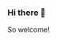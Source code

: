 ### Hi there 👋

<!--
**KhaledAdrani1997/KhaledAdrani1997** is a ✨ _special_ ✨ repository because its `README.md` (this file) appears on your GitHub profile.

- 🔭 I’m currently working on personal projects and part-time stuff.
- 🌱 I’m currently learning Data Science, Artificial Intelligence, Mathematics, Data Engineering and Analytics,...
- 👯 I’m looking to collaborate on an ambitious project.
- 🤔 I’m looking for help with finding an Internship in Data Science!
- 💬 Ask me about something you need help with.
- 📫 How to reach me: khaledadrani@gmail.com
- 😄 Pronouns: Adrani, Ladrani
- ⚡ Fun fact: I may look and behave intimdatily but I swear I'm friendly :D
--> So welcome!
